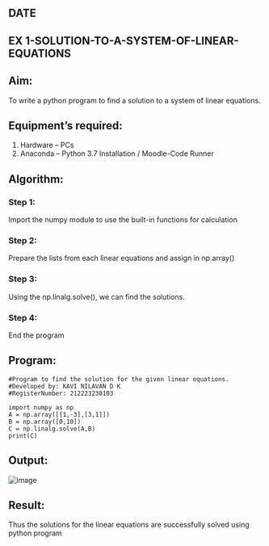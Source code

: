 ## DATE
## EX 1-SOLUTION-TO-A-SYSTEM-OF-LINEAR-EQUATIONS
## Aim:
To write a python program to find a solution to a system of linear equations.
## Equipment’s required:
1. 	Hardware – PCs
2. 	Anaconda – Python 3.7 Installation / Moodle-Code Runner
## Algorithm:
### Step 1: 
Import the numpy module to use the built-in functions for calculation
### Step 2: 
Prepare the lists from each linear equations and assign in np.array()
### Step 3: 
Using the np.linalg.solve(), we can find the solutions.
### Step 4: 
End the program
## Program:
```
#Program to find the solution for the given linear equations.
#Developed by: KAVI NILAVAN D K 
#RegisterNumber: 212223230103

import numpy as np
A = np.array([[1,-3],[3,1]])
B = np.array([0,10])
C = np.linalg.solve(A,B)
print(C)
```
## Output:
![image](https://github.com/user-attachments/assets/2e6b5221-29c4-4aa5-a457-21b3f6c72516)

## Result: 
Thus the solutions for the linear equations are successfully solved using python program

